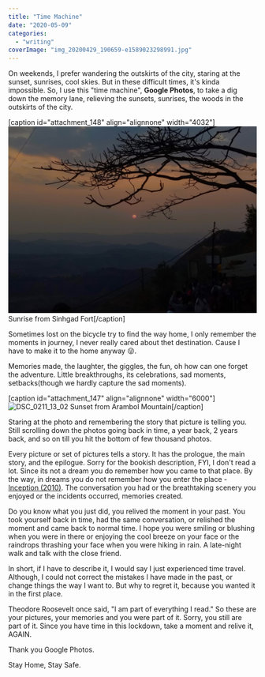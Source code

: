 ```yaml
---
title: "Time Machine"
date: "2020-05-09"
categories: 
  - "writing"
coverImage: "img_20200429_190659-e1589023298991.jpg"
---
```


On weekends, I prefer wandering the outskirts of the city, staring at the sunset, sunrises, cool skies. But in these difficult times, it's kinda impossible. So, I use this "time machine", **Google Photos**, to take a dig down the memory lane, relieving the sunsets, sunrises, the woods in the outskirts of the city.

\[caption id="attachment\_148" align="alignnone" width="4032"\]![IMG_20200229_070321588](images/img_20200229_070321588.jpg) Sunrise from Sinhgad Fort\[/caption\]

Sometimes lost on the bicycle try to find the way home, I only remember the moments in journey, I never really cared about thet destination. Cause I have to make it to the home anyway 😜.

Memories made, the laughter, the giggles, the fun, oh how can one forget the adventure. Little breakthroughs, its celebrations, sad moments, setbacks(though we hardly capture the sad moments).

\[caption id="attachment\_147" align="alignnone" width="6000"\]![DSC_0211_13_02](images/dsc_0211_13_02.jpg) Sunset from Arambol Mountain\[/caption\]

Staring at the photo and remembering the story that picture is telling you. Still scrolling down the photos going back in time, a year back, 2 years back, and so on till you hit the bottom of few thousand photos.

Every picture or set of pictures tells a story. It has the prologue, the main story, and the epilogue. Sorry for the bookish description, FYI, I don't read a lot. Since its not a dream you do remember how you came to that place. By the way, in dreams you do not remember how you enter the place - [Inception (2010)](https://www.imdb.com/title/tt1375666/). The conversation you had or the breathtaking scenery you enjoyed or the incidents occurred, memories created.

Do you know what you just did, you relived the moment in your past. You took yourself back in time, had the same conversation, or relished the moment and came back to normal time. I hope you were smiling or blushing when you were in there or enjoying the cool breeze on your face or the raindrops thrashing your face when you were hiking in rain. A late-night walk and talk with the close friend.

In short, if I have to describe it, I would say I just experienced time travel. Although, I could not correct the mistakes I have made in the past, or change things the way I want to. But why to regret it, because you wanted it in the first place.

Theodore Roosevelt once said, "I am part of everything I read." So these are your pictures, your memories and you were part of it. Sorry, you still are part of it. Since you have time in this lockdown, take a moment and relive it, AGAIN.

Thank you Google Photos.

Stay Home, Stay Safe.
